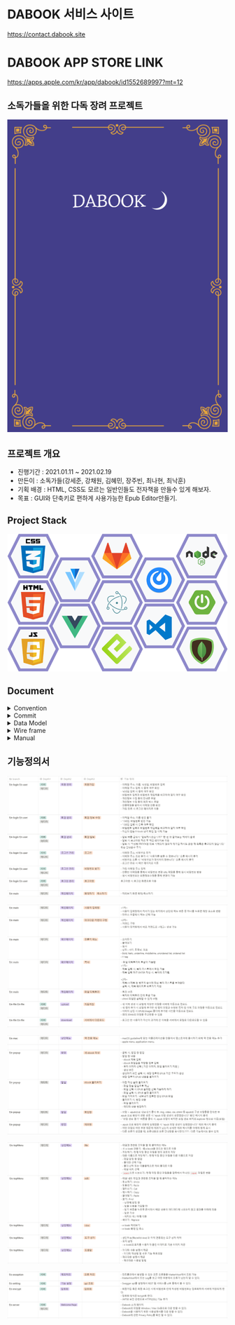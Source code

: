 # DABOOK 서비스 사이트
https://contact.dabook.site

# DABOOK APP STORE LINK

https://apps.apple.com/kr/app/dabook/id1552689997?mt=12

## 소독가들을 위한 다독 장려 프로젝트

![Cover_img](Document/Book_Cover/Cover_img.png)


## 프로젝트 개요

- 진행기간 : 2021.01.11 ~ 2021.02.19
- 만든이 : 소독가들(강세준, 강채원, 김혜민, 장주빈, 최나현, 최낙훈)
- 기획 배경 : HTML, CSS도 모르는 일반인들도 전자책을 만들수 있게 해보자.
- 목표 : GUI와 단축키로 편하게 사용가능한 Epub Editor만들기.

## Project Stack
![Stack](Document/PJT_Stack/Stack.png)

## Document
<details>
    <summary> Convention </summary>
    <ul>
        <a href="Document/Convention/Java_Convention.md"><li> Java Convention</li></a>
        <a href="Document/Convention/Vue(Vuex)_Convention.md"><li> Vue(Vuex) Convention</li></a>
    </ul>
</details>
<details>
    <summary> Commit </summary>
    <ul>
        <a href="Document/Commit Rule/Git Commit Rule.md"><li> Git Commit Rule</li></a>
    </ul>
</details>
<details>
    <summary> Data Model </summary>
    <ul>
        <a href="Document/DataModel/MongoDB Data Model(JSON).md"><li> MongoDB Data Model </li></a>
    </ul>
</details>
<details>
    <summary> Wire frame </summary>
    <ul>
        <a href="Document/Wireframe/Project WireFrame Image.md"><li> Wireframe Image </li></a>
    </ul>
</details>
<details>
    <summary> Manual </summary>
    <ul>
        <a href="Document/Manual/Editor_Manual(한글).html"><li> Manual(한글) </li></a>
        <a href="Document/Manual/Editor_Manual(영어).html"><li> Manual(영어) </li></a>
    </ul>
</details>


## 기능정의서

![Specification_1](Document/Specification/Specification_1.png)

![Specification_2](Document/Specification/Specification_2.png)

![Specification_3](Document/Specification/Specification_3.png)

![Specification_4](Document/Specification/Specification_4.png)

![Specification_5](Document/Specification/Specification_5.png)
